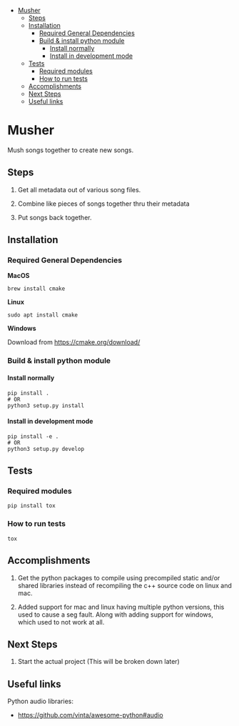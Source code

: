 <!-- MarkdownTOC -->

- [Musher](#musher)
    - [Steps](#steps)
    - [Installation](#installation)
        - [Required General Dependencies](#required-general-dependencies)
        - [Build & install python module](#build--install-python-module)
            - [Install normally](#install-normally)
            - [Install in development mode](#install-in-development-mode)
    - [Tests](#tests)
        - [Required modules](#required-modules)
        - [How to run tests](#how-to-run-tests)
    - [Accomplishments](#accomplishments)
    - [Next Steps](#next-steps)
    - [Useful links](#useful-links)

<!-- /MarkdownTOC -->


# Musher
Mush songs together to create new songs.

## Steps

1. Get all metadata out of various song files.

2. Combine like pieces of songs together thru their metadata

3. Put songs back together. 


## Installation

### Required General Dependencies

**MacOS**
```shell
brew install cmake
```

**Linux**
```shell
sudo apt install cmake
```

**Windows**

Download from https://cmake.org/download/


### Build & install python module

#### Install normally

```shell
pip install .
# OR
python3 setup.py install
```

#### Install in development mode

```shell
pip install -e .
# OR
python3 setup.py develop
```

## Tests

### Required modules

```shell
pip install tox
```

### How to run tests

```shell
tox
```


## Accomplishments

1. Get the python packages to compile using precompiled static and/or shared libraries instead of recompiling the c++ source code on linux and mac.

2. Added support for mac and linux having multiple python versions, this used to cause a seg fault. Along with adding support for windows, which used to not work at all.

## Next Steps

1. Start the actual project (This will be broken down later)

## Useful links

Python audio libraries:

* https://github.com/vinta/awesome-python#audio